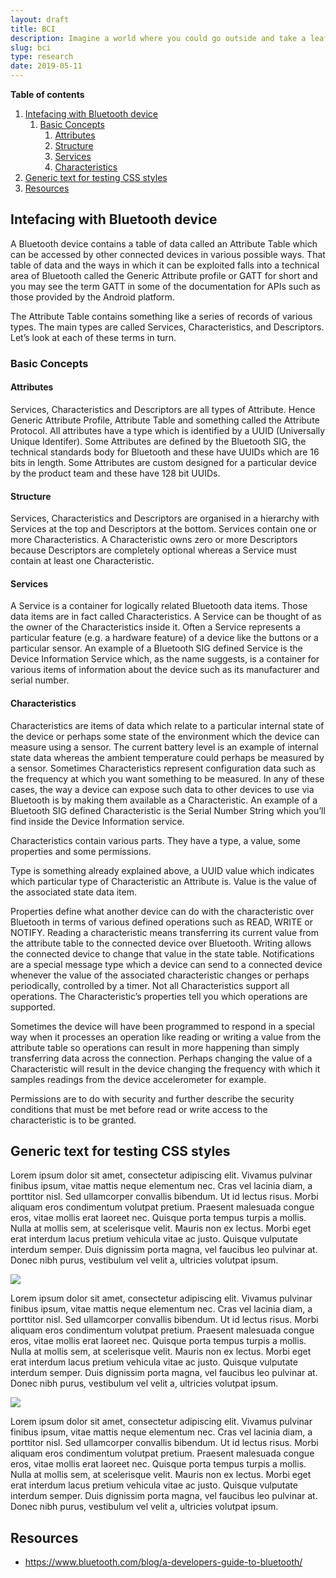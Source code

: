 ```yaml
---
layout: draft
title: BCI
description: Imagine a world where you could go outside and take a leaf from a tree and put it through your personal DNA sequencer and get data like music, videos or computer programs from it.
slug: bci
type: research
date: 2019-05-11
---
```


**Table of contents**

1. [Intefacing with Bluetooth device](#intefacing-with-bluetooth-device)
   1. [Basic Concepts](#basic-concepts)
      1. [Attributes](#attributes)
      2. [Structure](#structure)
      3. [Services](#services)
      4. [Characteristics](#characteristics)
2. [Generic text for testing CSS styles](#generic-text-for-testing-css-styles)
3. [Resources](#resources)


## Intefacing with Bluetooth device

A Bluetooth device contains a table of data called an Attribute Table which can be accessed by other connected devices in various possible ways. That table of data and the ways in which it can be exploited falls into a technical area of Bluetooth called the Generic Attribute profile or GATT for short and you may see the term GATT in some of the documentation for APIs such as those provided by the Android platform.

The Attribute Table contains something like a series of records of various types. The main types are called Services, Characteristics, and Descriptors. Let’s look at each of these terms in turn.

### Basic Concepts

#### Attributes

Services, Characteristics and Descriptors are all types of Attribute. Hence Generic Attribute Profile, Attribute Table and something called the Attribute Protocol. All attributes have a type which is identified by a UUID (Universally Unique Identifer). Some Attributes are defined by the Bluetooth SIG, the technical standards body for Bluetooth and these have UUIDs which are 16 bits in length. Some Attributes are custom designed for a particular device by the product team and these have 128 bit UUIDs.

#### Structure

Services, Characteristics and Descriptors are organised in a hierarchy with Services at the top and Descriptors at the bottom. Services contain one or more Characteristics. A Characteristic owns zero or more Descriptors because Descriptors are completely optional whereas a Service must contain at least one Characteristic.

#### Services

A Service is a container for logically related Bluetooth data items. Those data items are in fact called Characteristics. A Service can be thought of as the owner of the Characteristics inside it. Often a Service represents a particular feature (e.g. a hardware feature) of a device like the buttons or a particular sensor. An example of a Bluetooth SIG defined Service is the Device Information Service which, as the name suggests, is a container for various items of information about the device such as its manufacturer and serial number.

#### Characteristics

Characteristics are items of data which relate to a particular internal state of the device or perhaps some state of the environment which the device can measure using a sensor. The current battery level is an example of internal state data whereas the ambient temperature could perhaps be measured by a sensor. Sometimes Characteristics represent configuration data such as the frequency at which you want something to be measured. In any of these cases, the way a device can expose such data to other devices to use via Bluetooth is by making them available as a Characteristic. An example of a Bluetooth SIG defined Characteristic is the Serial Number String which you’ll find inside the Device Information service.

Characteristics contain various parts. They have a type, a value, some properties and some permissions.

Type is something already explained above, a UUID value which indicates which particular type of Characteristic an Attribute is. Value is the value of the associated state data item.

Properties define what another device can do with the characteristic over Bluetooth in terms of various defined operations such as READ, WRITE or NOTIFY. Reading a characteristic means transferring its current value from the attribute table to the connected device over Bluetooth. Writing allows the connected device to change that value in the state table. Notifications are a special message type which a device can send to a connected device whenever the value of the associated characteristic changes or perhaps periodically, controlled by a timer. Not all Characteristics support all operations. The Characteristic’s properties tell you which operations are supported.

Sometimes the device will have been programmed to respond in a special way when it processes an operation like reading or writing a value from the attribute table so operations can result in more happening than simply transferring data across the connection. Perhaps changing the value of a Characteristic will result in the device changing the frequency with which it samples readings from the device accelerometer for example.

Permissions are to do with security and further describe the security conditions that must be met before read or write access to the characteristic is to be granted.

## Generic text for testing CSS styles

Lorem ipsum dolor sit amet, consectetur adipiscing elit. Vivamus pulvinar finibus ipsum, vitae mattis neque elementum nec. Cras vel lacinia diam, a porttitor nisl. Sed ullamcorper convallis bibendum. Ut id lectus risus. Morbi aliquam eros condimentum volutpat pretium. Praesent malesuada congue eros, vitae mollis erat laoreet nec. Quisque porta tempus turpis a mollis. Nulla at mollis sem, at scelerisque velit. Mauris non ex lectus. Morbi eget erat interdum lacus pretium vehicula vitae ac justo. Quisque vulputate interdum semper. Duis dignissim porta magna, vel faucibus leo pulvinar at. Donec nibh purus, vestibulum vel velit a, ultricies volutpat ipsum.

<img src="/files/bci/spike-waves.png">

Lorem ipsum dolor sit amet, consectetur adipiscing elit. Vivamus pulvinar finibus ipsum, vitae mattis neque elementum nec. Cras vel lacinia diam, a porttitor nisl. Sed ullamcorper convallis bibendum. Ut id lectus risus. Morbi aliquam eros condimentum volutpat pretium. Praesent malesuada congue eros, vitae mollis erat laoreet nec. Quisque porta tempus turpis a mollis. Nulla at mollis sem, at scelerisque velit. Mauris non ex lectus. Morbi eget erat interdum lacus pretium vehicula vitae ac justo. Quisque vulputate interdum semper. Duis dignissim porta magna, vel faucibus leo pulvinar at. Donec nibh purus, vestibulum vel velit a, ultricies volutpat ipsum.

<img src="http://satyr.io/1100x300/eee" class="large">

Lorem ipsum dolor sit amet, consectetur adipiscing elit. Vivamus pulvinar finibus ipsum, vitae mattis neque elementum nec. Cras vel lacinia diam, a porttitor nisl. Sed ullamcorper convallis bibendum. Ut id lectus risus. Morbi aliquam eros condimentum volutpat pretium. Praesent malesuada congue eros, vitae mollis erat laoreet nec. Quisque porta tempus turpis a mollis. Nulla at mollis sem, at scelerisque velit. Mauris non ex lectus. Morbi eget erat interdum lacus pretium vehicula vitae ac justo. Quisque vulputate interdum semper. Duis dignissim porta magna, vel faucibus leo pulvinar at. Donec nibh purus, vestibulum vel velit a, ultricies volutpat ipsum.


## Resources

- https://www.bluetooth.com/blog/a-developers-guide-to-bluetooth/
